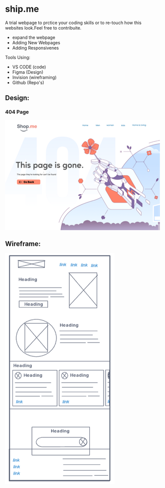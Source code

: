# ship.me

A trial webpage to prctice your coding skills or to re-touch how this websites look.Feel free to contribuite.

- expand the webpage 
- Adding New Webpages
- Adding Responsivenes

Tools Using:

- VS CODE (code)
- Figma (Design)
- Invision (wireframing)
- Github (Repo's)

## Design:

### 404 Page

![image](images/404page.png)






## Wireframe:

![image](images/ship-me-InVision.png)


